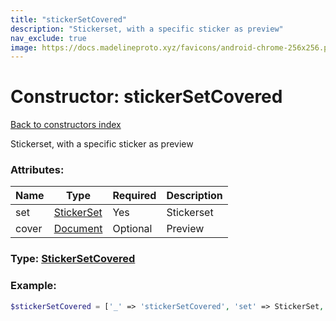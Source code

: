 ```yaml
---
title: "stickerSetCovered"
description: "Stickerset, with a specific sticker as preview"
nav_exclude: true
image: https://docs.madelineproto.xyz/favicons/android-chrome-256x256.png
---
```

# Constructor: stickerSetCovered  
[Back to constructors index](index.md)



Stickerset, with a specific sticker as preview

### Attributes:

| Name     |    Type       | Required | Description |
|----------|---------------|----------|-------------|
|set|[StickerSet](../types/StickerSet.md) | Yes|Stickerset|
|cover|[Document](../types/Document.md) | Optional|Preview|



### Type: [StickerSetCovered](../types/StickerSetCovered.md)


### Example:

```php
$stickerSetCovered = ['_' => 'stickerSetCovered', 'set' => StickerSet, 'cover' => Document];
```  
